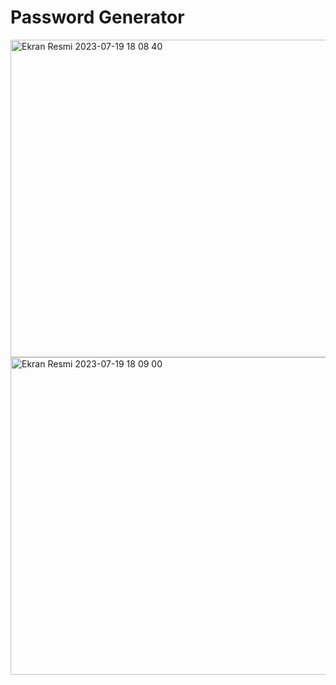 # Password Generator


<img width="508" alt="Ekran Resmi 2023-07-19 18 08 40" src="https://github.com/SametBuyukevli/Basic-Projects/assets/80046570/3f431154-779c-41a4-b65e-81023ab93b8b">

<img width="508" alt="Ekran Resmi 2023-07-19 18 09 00" src="https://github.com/SametBuyukevli/Basic-Projects/assets/80046570/ff989b8d-0fb1-4f02-a469-6f7c9c8e3b56">


